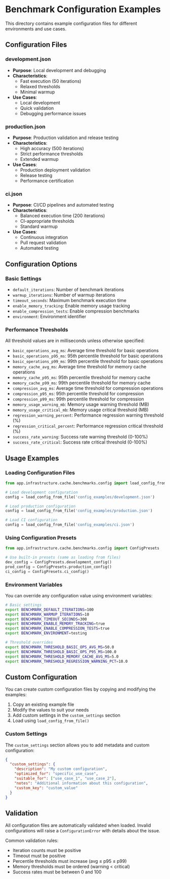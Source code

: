 # Benchmark Configuration Examples

This directory contains example configuration files for different environments and use cases.

## Configuration Files

### development.json
- **Purpose**: Local development and debugging
- **Characteristics**: 
  - Fast execution (50 iterations)
  - Relaxed thresholds
  - Minimal warmup
- **Use Cases**: 
  - Local development
  - Quick validation
  - Debugging performance issues

### production.json
- **Purpose**: Production validation and release testing
- **Characteristics**: 
  - High accuracy (500 iterations)
  - Strict performance thresholds
  - Extended warmup
- **Use Cases**: 
  - Production deployment validation
  - Release testing
  - Performance certification

### ci.json
- **Purpose**: CI/CD pipelines and automated testing
- **Characteristics**: 
  - Balanced execution time (200 iterations)
  - CI-appropriate thresholds
  - Standard warmup
- **Use Cases**: 
  - Continuous integration
  - Pull request validation
  - Automated testing

## Configuration Options

### Basic Settings
- `default_iterations`: Number of benchmark iterations
- `warmup_iterations`: Number of warmup iterations
- `timeout_seconds`: Maximum benchmark execution time
- `enable_memory_tracking`: Enable memory usage tracking
- `enable_compression_tests`: Enable compression benchmarks
- `environment`: Environment identifier

### Performance Thresholds
All threshold values are in milliseconds unless otherwise specified:

- `basic_operations_avg_ms`: Average time threshold for basic operations
- `basic_operations_p95_ms`: 95th percentile threshold for basic operations
- `basic_operations_p99_ms`: 99th percentile threshold for basic operations
- `memory_cache_avg_ms`: Average time threshold for memory cache operations
- `memory_cache_p95_ms`: 95th percentile threshold for memory cache
- `memory_cache_p99_ms`: 99th percentile threshold for memory cache
- `compression_avg_ms`: Average time threshold for compression operations
- `compression_p95_ms`: 95th percentile threshold for compression
- `compression_p99_ms`: 99th percentile threshold for compression
- `memory_usage_warning_mb`: Memory usage warning threshold (MB)
- `memory_usage_critical_mb`: Memory usage critical threshold (MB)
- `regression_warning_percent`: Performance regression warning threshold (%)
- `regression_critical_percent`: Performance regression critical threshold (%)
- `success_rate_warning`: Success rate warning threshold (0-100%)
- `success_rate_critical`: Success rate critical threshold (0-100%)

## Usage Examples

### Loading Configuration Files

```python
from app.infrastructure.cache.benchmarks.config import load_config_from_file

# Load development configuration
config = load_config_from_file('config_examples/development.json')

# Load production configuration
config = load_config_from_file('config_examples/production.json')

# Load CI configuration
config = load_config_from_file('config_examples/ci.json')
```

### Using Configuration Presets

```python
from app.infrastructure.cache.benchmarks.config import ConfigPresets

# Use built-in presets (same as loading from files)
dev_config = ConfigPresets.development_config()
prod_config = ConfigPresets.production_config()
ci_config = ConfigPresets.ci_config()
```

### Environment Variables

You can override any configuration value using environment variables:

```bash
# Basic settings
export BENCHMARK_DEFAULT_ITERATIONS=100
export BENCHMARK_WARMUP_ITERATIONS=10
export BENCHMARK_TIMEOUT_SECONDS=300
export BENCHMARK_ENABLE_MEMORY_TRACKING=true
export BENCHMARK_ENABLE_COMPRESSION_TESTS=true
export BENCHMARK_ENVIRONMENT=testing

# Threshold overrides
export BENCHMARK_THRESHOLD_BASIC_OPS_AVG_MS=50.0
export BENCHMARK_THRESHOLD_BASIC_OPS_P95_MS=100.0
export BENCHMARK_THRESHOLD_MEMORY_CACHE_AVG_MS=5.0
export BENCHMARK_THRESHOLD_REGRESSION_WARNING_PCT=10.0
```

## Custom Configuration

You can create custom configuration files by copying and modifying the examples:

1. Copy an existing example file
2. Modify the values to suit your needs
3. Add custom settings in the `custom_settings` section
4. Load using `load_config_from_file()`

### Custom Settings
The `custom_settings` section allows you to add metadata and custom configuration:

```json
{
  "custom_settings": {
    "description": "My custom configuration",
    "optimized_for": "specific_use_case",
    "suitable_for": ["use_case_1", "use_case_2"],
    "notes": "Additional information about this configuration",
    "custom_key": "custom_value"
  }
}
```

## Validation

All configuration files are automatically validated when loaded. Invalid configurations will raise a `ConfigurationError` with details about the issue.

Common validation rules:
- Iteration counts must be positive
- Timeout must be positive
- Percentile thresholds must increase (avg ≤ p95 ≤ p99)
- Memory thresholds must be ordered (warning < critical)
- Success rates must be between 0 and 100